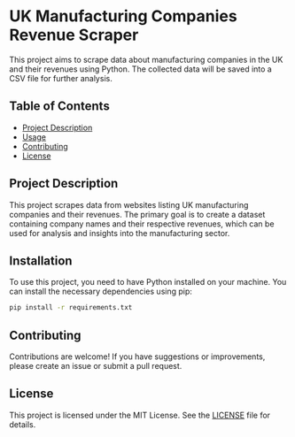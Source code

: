 
# UK Manufacturing Companies Revenue Scraper

This project aims to scrape data about manufacturing companies in the UK and their revenues using Python. The collected data will be saved into a CSV file for further analysis.

## Table of Contents

- [Project Description](#project-description)
- [Usage](#usage)
- [Contributing](#contributing)
- [License](#license)

## Project Description

This project scrapes data from websites listing UK manufacturing companies and their revenues. The primary goal is to create a dataset containing company names and their respective revenues, which can be used for analysis and insights into the manufacturing sector.

## Installation

To use this project, you need to have Python installed on your machine. You can install the necessary dependencies using pip:

```bash
pip install -r requirements.txt
```


## Contributing

Contributions are welcome! If you have suggestions or improvements, please create an issue or submit a pull request.

## License

This project is licensed under the MIT License. See the [LICENSE](LICENSE) file for details.
